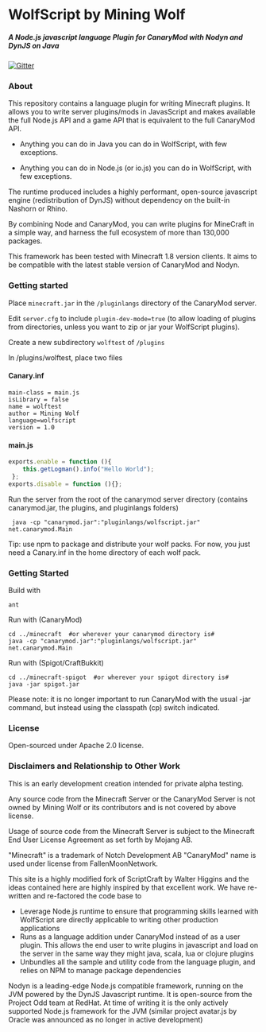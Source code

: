 # WolfScript by Mining Wolf

##### A Node.js javascript language Plugin for CanaryMod with Nodyn and DynJS on Java

[![Gitter](https://badges.gitter.im/Join%20Chat.svg)](https://gitter.im/miningwolf/wolfscript?utm_source=badge&utm_medium=badge&utm_campaign=pr-badge)


### About

This repository contains a language plugin for writing Minecraft plugins.  It allows you to write server plugins/mods in JavasScript and makes available the full Node.js API and a game API that is equivalent to the full CanaryMod API.

* Anything you can do in Java you can do in WolfScript, with few exceptions.

* Anything you can do in Node.js (or io.js) you can do in WolfScript, with few exceptions.

The runtime produced includes a highly performant, open-source javascript engine (redistribution of DynJS) without dependency on the built-in Nashorn or Rhino.

By combining Node and CanaryMod, you can write plugins for MineCraft in a simple way, and harness the full ecosystem of more than 130,000 packages.

This framework has been tested with Minecraft 1.8 version clients.  It aims to be compatible with the latest stable version of CanaryMod and Nodyn.

### Getting started

Place `minecraft.jar` in the `/pluginlangs` directory of the CanaryMod server. 

Edit `server.cfg` to include `plugin-dev-mode=true` (to allow loading of plugins from directories, unless you want to zip or jar your WolfScript plugins).

Create a new subdirectory `wolftest` of `/plugins`

In /plugins/wolftest, place two files

#### Canary.inf

    main-class = main.js
    isLibrary = false
    name = wolftest
    author = Mining Wolf
    language=wolfscript
    version = 1.0

#### main.js

``` js
exports.enable = function (){ 
    this.getLogman().info("Hello World");
 };
exports.disable = function (){};
 ```
 
 
Run the server from the root of the canarymod server directory (contains canarymod.jar, the plugins, and pluginlangs folders)
 
     java -cp "canarymod.jar":"pluginlangs/wolfscript.jar" net.canarymod.Main


Tip:  use npm to package and distribute your wolf packs.  For now, you just need a Canary.inf in the home directory of each wolf pack.

### Getting Started


Build with 

    ant

Run with (CanaryMod)

    cd ../minecraft  #or wherever your canarymod directory is#
    java -cp "canarymod.jar":"pluginlangs/wolfscript.jar" net.canarymod.Main
    
Run with (Spigot/CraftBukkit)
  
    cd ../minecraft-spigot  #or wherever your spigot directory is#
    java -jar spigot.jar

Please note:  it is no longer important to run CanaryMod with the usual -jar command, but instead using the classpath (cp) switch indicated.

### License

Open-sourced under Apache 2.0 license.


### Disclaimers and Relationship to Other Work

This is an early development creation intended for private alpha testing.  

Any source code from the Minecraft Server or the CanaryMod Server is not owned by Mining Wolf or its contributors and is not covered by above license.

Usage of source code from the Minecraft Server is subject to the Minecraft End User License Agreement as set forth by Mojang AB.

"Minecraft" is a trademark of Notch Development AB
"CanaryMod" name is used under license from FallenMoonNetwork.

This site is a highly modified fork of ScriptCraft by Walter Higgins and the ideas contained here are highly inspired by that excellent work.  We have re-written and re-factored the code base to 

* Leverage Node.js runtime to ensure that programming skills learned with WolfScript are directly applicable to writing other production applications
* Runs as a language addition under CanaryMod instead of as a user plugin.  This allows the end user to write plugins in javascript and load on the server in the same way they might java, scala, lua or clojure plugins
* Unbundles all the sample and utility code from the language plugin, and relies on NPM to manage package dependencies

Nodyn is a leading-edge Node.js compatible framework, running on the JVM powered by the DynJS Javascript runtime.  It is open-source from the Project Odd team at RedHat.   At time of writing it is the only actively supported Node.js framework for the JVM (similar project avatar.js by Oracle was announced as no longer in active development)